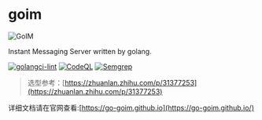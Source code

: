 # goim

![GoIM](https://go-goim.github.io/images/logo.png)

Instant Messaging Server written by golang.

[![golangci-lint](https://github.com/go-goim/goim/actions/workflows/golangci-lint.yml/badge.svg)](https://github.com/go-goim/goim/actions/workflows/golangci-lint.yml)
[![CodeQL](https://github.com/go-goim/goim/actions/workflows/codeql-analysis.yml/badge.svg)](https://github.com/go-goim/goim/actions/workflows/codeql-analysis.yml)
[![Semgrep](https://github.com/go-goim/goim/actions/workflows/semgrep.yml/badge.svg)](https://github.com/go-goim/goim/actions/workflows/semgrep.yml)

> 选型参考：[https://zhuanlan.zhihu.com/p/31377253](https://zhuanlan.zhihu.com/p/31377253)

详细文档请在官网查看:[https://go-goim.github.io](https://go-goim.github.io/)
